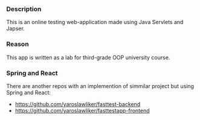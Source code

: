 ### Description
This is an online testing web-application made using Java Servlets and Japser.

### Reason
This app is written as a lab for third-grade OOP university course.

### Spring and React
There are another repos with an implemention of simmilar project but using Spring and React:
* https://github.com/yaroslawliker/fasttest-backend
* https://github.com/yaroslawliker/fasttestapp-frontend
